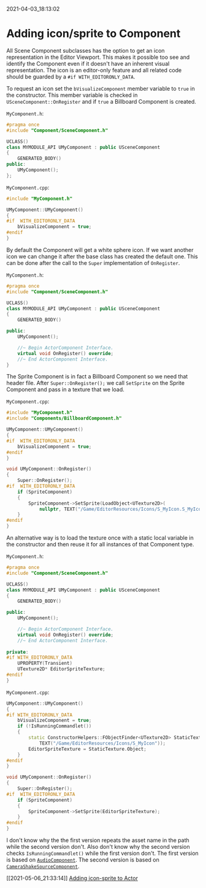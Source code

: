 2021-04-03_18:13:02

# Adding icon/sprite to Component

All Scene Component subclasses has the option to get an icon representation in the Editor Viewport.
This makes it possible too see and identify the Component even if it doesn't have an inherent visual representation.
The icon is an editor-only feature and all related code should be guarded by a `#if WITH_EDITORONLY_DATA`.

To request an icon set the `bVisualizeComponent` member variable to `true` in the constructor.
This member variable is checked in `USceneComponent::OnRegister` and if `true` a Billboard Component is created.

`MyComponent.h`:
```cpp
#pragma once
#include "Component/SceneComponent.h"

UCLASS()
class MYMODULE_API UMyComponent : public USceneComponent
{
    GENERATED_BODY()
public:
    UMyComponent();
};
```

`MyComponent.cpp`:
```cpp
#include "MyComponent.h"

UMyComponent::UMyComponent()
{
#if  WITH_EDITORONLY_DATA
    bVisualizeComponent = true;
#endif
}
```

By default the Component will get a white sphere icon.
If we want another icon we can change it after the base class has created the default one.
This can be done after the call to the `Super` implementation of `OnRegister`.

`MyComponent.h`:
```cpp
#pragma once
#include "Component/SceneComponent.h"

UCLASS()
class MYMODULE_API UMyComponent : public USceneComponent
{
    GENERATED_BODY()

public:
    UMyComponent();

    //~ Begin ActorComponent Interface.
    virtual void OnRegister() override;
    //~ End ActorComponent Interface.
}
```

The Sprite Component is in fact a Billboard Component so we need that header file.
After `Super::OnRegister();` we call `SetSprite` on the Sprite Component and pass in a texture that we load.

`MyComponent.cpp`:
```cpp
#include "MyComponent.h"
#include "Components/BillboardComponent.h"

UMyComponent::UMyComponent()
{
#if  WITH_EDITORONLY_DATA
    bVisualizeComponent = true;
#endif
}

void UMyComponent::OnRegister()
{
    Super::OnRegister();
#if  WITH_EDITORONLY_DATA
    if (SpriteComponent)
	{
		SpriteComponent->SetSprite(LoadObject<UTexture2D>(
            nullptr, TEXT("/Game/EditorResources/Icons/S_MyIcon.S_MyIcon")));
	}
#endif
}
```

An alternative way is to load the texture once with a static local variable in the constructor and then reuse it for all instances of that Component type.

`MyComponent.h`:
```cpp
#pragma once
#include "Component/SceneComponent.h"

UCLASS()
class MYMODULE_API UMyComponent : public USceneComponent
{
    GENERATED_BODY()

public:
    UMyComponent();

    //~ Begin ActorComponent Interface.
    virtual void OnRegister() override;
    //~ End ActorComponent Interface.
    
private:
#if WITH_EDITORONLY_DATA
	UPROPERTY(Transient)
	UTexture2D* EditorSpriteTexture;
#endif
}
```

`MyComponent.cpp`:
```cpp
UMyComponent::UMyComponent()
{
#if WITH_EDITORONLY_DATA
    bVisualizeComponent = true;
    if (!IsRunningCommandlet())
    {
        static ConstructorHelpers::FObjectFinder<UTexture2D> StaticTexture(
            TEXT("/Game/EditorResources/Icons/S_MyIcon"));
        EditorSpriteTexture = StaticTexture.Object;
    }
#endif
}

void UMyComponent::OnRegister()
{
    Super::OnRegister();
#if  WITH_EDITORONLY_DATA
    if (SpriteComponent)
	{
		SpriteComponent->SetSprite(EditorSpriteTexture);
	}
#endif
}
```

I don't know why the the first version repeats the asset name in the path while the second version don't.
Also don't know why the second version checks `IsRunningCommandlet()` while the first version don't.
The first version is based on [`AudioComponent`](https://github.com/EpicGames/UnrealEngine/blob/4.25.3-release/Engine/Source/Runtime/Engine/Private/Components/AudioComponent.cpp#L862).
The second version is based on [`CameraShakeSourceComponent`](https://github.com/EpicGames/UnrealEngine/blob/4.25.3-release/Engine/Source/Runtime/Engine/Private/Camera/CameraShakeSourceComponent.cpp#L47).

[[2021-05-06_21:33:14]] [Adding icon-sprite to Actor](./Adding%20icon-sprite%20to%20Actor.md)  

